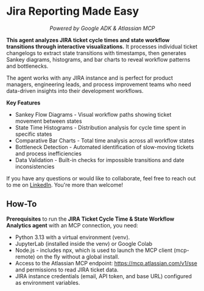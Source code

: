 # Jira Reporting Made Easy

<p style="text-align: center;"><em>Powered by Google ADK &amp; Atlassian MCP</em></p>

**This agent analyzes JIRA ticket cycle times and state workflow transitions through interactive visualizations.** It processes individual ticket changelogs to extract state transitions with timestamps, then generates Sankey diagrams, histograms, and bar charts to reveal workflow patterns and bottlenecks. 

The agent works with any JIRA instance and is perfect for product managers, engineering leads, and process improvement teams who need data-driven insights into their development workflows.

**Key Features**

* Sankey Flow Diagrams - Visual workflow paths showing ticket movement between states
* State Time Histograms - Distribution analysis for cycle time spent in specific states
* Comparative Bar Charts - Total time analysis across all workflow states
* Bottleneck Detection - Automated identification of slow-moving tickets and process inefficiencies
* Data Validation - Built-in checks for impossible transitions and date inconsistencies

If you have any questions or would like to collaborate, feel free to reach out to me on [LinkedIn](https://www.linkedin.com/in/jenya-stoeva-60477249/). You're more than welcome!

## How-To 

**Prerequisites** to run the **JIRA Ticket Cycle Time & State Workflow Analytics agent** with an MCP connection, you need:

* Python 3.13 with a virtual environment (venv).
* JupyterLab (installed inside the venv) or Google Colab
* Node.js - includes npx, which is used to launch the MCP client (mcp-remote) on the fly without a global install.
* Access to the Atlassian MCP endpoint: https://mcp.atlassian.com/v1/sse and permissions to read JIRA ticket data.
* JIRA instance credentials (email, API token, and base URL) configured as environment variables.
